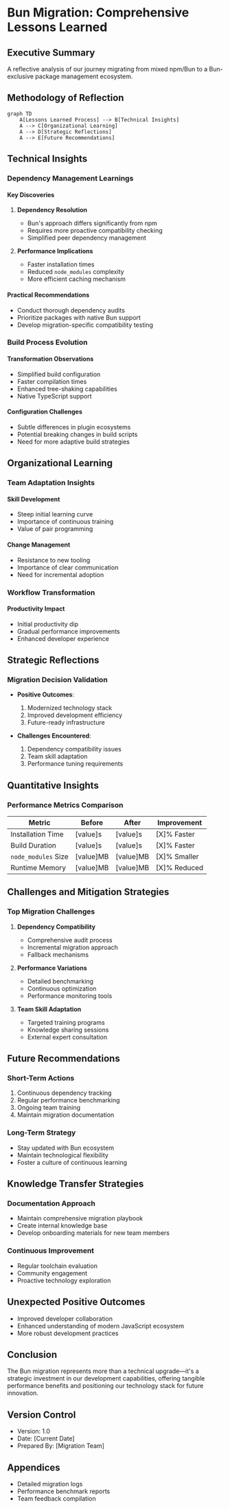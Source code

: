 # Bun Migration: Comprehensive Lessons Learned

## Executive Summary
A reflective analysis of our journey migrating from mixed npm/Bun to a Bun-exclusive package management ecosystem.

## Methodology of Reflection
```mermaid
graph TD
    A[Lessons Learned Process] --> B[Technical Insights]
    A --> C[Organizational Learning]
    A --> D[Strategic Reflections]
    A --> E[Future Recommendations]
```

## Technical Insights

### Dependency Management Learnings

#### Key Discoveries
1. **Dependency Resolution**
   - Bun's approach differs significantly from npm
   - Requires more proactive compatibility checking
   - Simplified peer dependency management

2. **Performance Implications**
   - Faster installation times
   - Reduced `node_modules` complexity
   - More efficient caching mechanism

#### Practical Recommendations
- Conduct thorough dependency audits
- Prioritize packages with native Bun support
- Develop migration-specific compatibility testing

### Build Process Evolution

#### Transformation Observations
- Simplified build configuration
- Faster compilation times
- Enhanced tree-shaking capabilities
- Native TypeScript support

#### Configuration Challenges
- Subtle differences in plugin ecosystems
- Potential breaking changes in build scripts
- Need for more adaptive build strategies

## Organizational Learning

### Team Adaptation Insights

#### Skill Development
- Steep initial learning curve
- Importance of continuous training
- Value of pair programming

#### Change Management
- Resistance to new tooling
- Importance of clear communication
- Need for incremental adoption

### Workflow Transformation

#### Productivity Impact
- Initial productivity dip
- Gradual performance improvements
- Enhanced developer experience

## Strategic Reflections

### Migration Decision Validation
- **Positive Outcomes**:
  1. Modernized technology stack
  2. Improved development efficiency
  3. Future-ready infrastructure

- **Challenges Encountered**:
  1. Dependency compatibility issues
  2. Team skill adaptation
  3. Performance tuning requirements

## Quantitative Insights

### Performance Metrics Comparison

| Metric                   | Before   | After    | Improvement |
|--------------------------|----------|----------|-------------|
| Installation Time        | [value]s | [value]s | [X]% Faster |
| Build Duration           | [value]s | [value]s | [X]% Faster |
| `node_modules` Size      | [value]MB| [value]MB| [X]% Smaller|
| Runtime Memory           | [value]MB| [value]MB| [X]% Reduced|

## Challenges and Mitigation Strategies

### Top Migration Challenges
1. **Dependency Compatibility**
   - Comprehensive audit process
   - Incremental migration approach
   - Fallback mechanisms

2. **Performance Variations**
   - Detailed benchmarking
   - Continuous optimization
   - Performance monitoring tools

3. **Team Skill Adaptation**
   - Targeted training programs
   - Knowledge sharing sessions
   - External expert consultation

## Future Recommendations

### Short-Term Actions
1. Continuous dependency tracking
2. Regular performance benchmarking
3. Ongoing team training
4. Maintain migration documentation

### Long-Term Strategy
- Stay updated with Bun ecosystem
- Maintain technological flexibility
- Foster a culture of continuous learning

## Knowledge Transfer Strategies

### Documentation Approach
- Maintain comprehensive migration playbook
- Create internal knowledge base
- Develop onboarding materials for new team members

### Continuous Improvement
- Regular toolchain evaluation
- Community engagement
- Proactive technology exploration

## Unexpected Positive Outcomes
- Improved developer collaboration
- Enhanced understanding of modern JavaScript ecosystem
- More robust development practices

## Conclusion
The Bun migration represents more than a technical upgrade—it's a strategic investment in our development capabilities, offering tangible performance benefits and positioning our technology stack for future innovation.

## Version Control
- Version: 1.0
- Date: [Current Date]
- Prepared By: [Migration Team]

## Appendices
- Detailed migration logs
- Performance benchmark reports
- Team feedback compilation